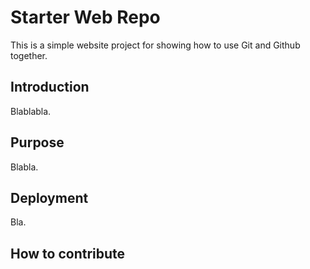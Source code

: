 # Starter Web Repo

This is a simple website project for showing how to use Git and Github together.

## Introduction 

Blablabla.

## Purpose

Blabla. 

## Deployment 

Bla.

## How to contribute